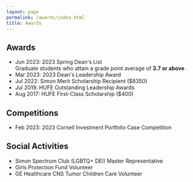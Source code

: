 ```yaml
---
layout: page
permalink: /awards/index.html
title: Awards
---
```


## Awards

- Jun 2023: 2023 Spring Dean's List <br> Graduate students who attain a grade point average of **3.7 or above** .
- Mar 2023: 2023 Dean's Leadership Award
- Jul 2022: Simon Merit Scholarship Recipient ($8350)
- Jul 2019: HUFE Outstanding Leadership Awards
- Aug 2017: HUFE First-Class Scholarship ($400)

## Competitions

- Feb 2023: 2023 Cornell Investment Portfolio Case Competition

## Social Activities

- Simon Spectrum Club (LGBTQ+ DEI) Master Representative
- Girls Protection Fund Volunteer
- GE Healthcare CNS Tumor Children Care Volunteer
